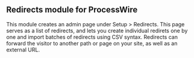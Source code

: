 Redirects module for ProcessWire
--------------------------------

This module creates an admin page under Setup > Redirects. This page serves as a list of redirects, and lets you create
individual redirets one by one and import batches of redirects using CSV syntax. Redirects can forward the visitor to
another path or page on your site, as well as an external URL.
